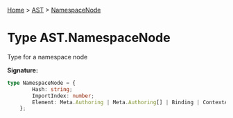 [Home](../../../index.md) &gt; [AST](../../ast.md) &gt; [NamespaceNode](./namespacenode.md)

# Type AST.NamespaceNode

Type for a namespace node

<b>Signature:</b>

```typescript
type NamespaceNode = {
        Hash: string;
        ImportIndex: number;
        Element: Meta.Authoring | Meta.Authoring[] | Binding | ContextAlias;
    };
```
